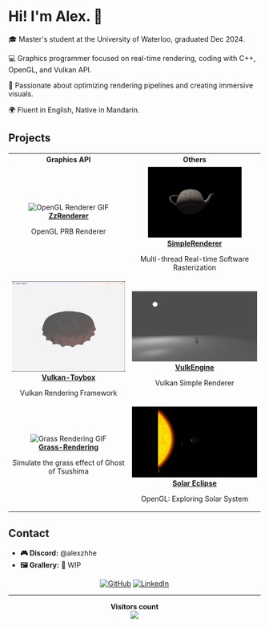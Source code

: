 # Hi! I'm Alex. 👋

🎓 Master's student at the University of Waterloo, graduated Dec 2024.

💻 Graphics programmer focused on real-time rendering, coding with C++, OpenGL, and Vulkan API.

🌟 Passionate about optimizing rendering pipelines and creating immersive visuals.

🌍 Fluent in English, Native in Mandarin.

## Projects

<table>
  <tr>
    <th><strong>Graphics API</strong></th>
    <th><strong>Others</strong></th>
  </tr>
  <tr>
    <td style="text-align: center;">
      <img src="Assets/ZzRenderer.gif" alt="OpenGL Renderer GIF" style="width:100%;"/>
      <br>
      <b><a href="https://github.com/ZzzhHe/ZzRenderer">ZzRenderer</a></b>
      <p>OpenGL PRB Renderer</p>
    </td>
    <td style="text-align: center;">
      <img src="Assets/SimpleRenderer.gif" alt="Simple Renderer" style="width:75%;"/>
      <br>
      <b><a href="https://github.com/Simple-XX/SimpleRenderer/tree/main">SimpleRenderer</a></b>
      <p>Multi-thread Real-time Software Rasterization</p>
    </td>
  </tr>
  <tr>
    <td style="text-align: center;">
      <img src="Assets/Vulkan-Toybox.png" alt="Vulkan Toybox GIF" style="width:100%;"/>
      <br>
      <b><a href="https://github.com/ZzzhHe/Vulkan-Toybox">Vulkan-Toybox</a></b>
      <p>Vulkan Rendering Framework</p>
    </td>
    <td style="text-align: center;">
      <img src="Assets/VulkEngine.gif" alt="Vulkan Renderer GIF" style="width:100%;"/>
      <br>
      <b><a href="https://github.com/ZzzhHe/VulkEngine">VulkEngine</a></b>
      <p>Vulkan Simple Renderer</p>
    </td>
  </tr>
  <tr>
    <td style="text-align: center;">
      <img src="Assets/Grass-Rendering.gif" alt="Grass Rendering GIF" style="width:100%;"/>
      <br>
      <b><a href="https://github.com/ZzzhHe/Grass-Rendering">Grass-Rendering</a></b>
      <p>Simulate the grass effect of Ghost of Tsushima</p>
    </td>
    <td style="text-align: center;">
      <img src="Assets/SolarSystem.gif" alt="Solar System GIF" style="width:100%;"/>
      <br>
      <b><a href="https://github.com/ZzzhHe/SolarSystem">Solar Eclipse</a></b><p>OpenGL: Exploring Solar System</p>
    </td>
  </tr>
</table>



## Contact

- **🎮 Discord:** @alexzhhe
- **🖼️ Grallery:** 🚧 WIP

<p align="center">
  <a href="https://github.com/ZzzhHe">
    <picture>
      <source media="(prefers-color-scheme: dark)" srcset="https://cdn.simpleicons.org/github/white">
      <img alt="GitHub" title="GitHub" height="48" width="48" src="https://cdn.simpleicons.org/github"></picture></a>
  <a href="https://www.linkedin.com/in/zhuohao-alex-he-5087392a7">
    <img alt="LinkedIn" title="LinkedIn" height="48" width="48" src="https://cdn.simpleicons.org/linkedin"></a>
</p>


---

<p align="center">
  <b>Visitors count</b><br>
  <img src="https://profile-counter.glitch.me/ZzzhHe/count.svg" />
</p>
